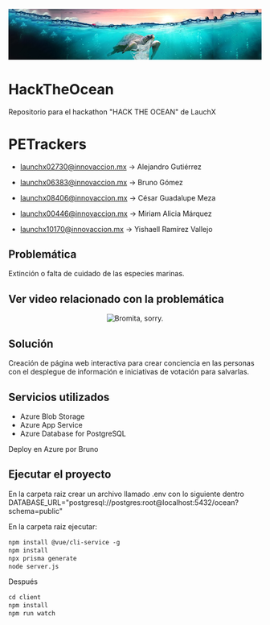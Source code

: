 <p align="center">
  <img src="/docs/img/header.jpg">
</p>

# HackTheOcean
Repositorio para el hackathon "HACK THE OCEAN" de LauchX 

# PETrackers

 * launchx02730@innovaccion.mx -> Alejandro Gutiérrez

 * launchx06383@innovaccion.mx -> Bruno Gómez

 * launchx08406@innovaccion.mx -> César Guadalupe Meza

 * launchx00446@innovaccion.mx -> Miriam Alicia Márquez

 * launchx10170@innovaccion.mx -> Yishaell Ramírez Vallejo

## Problemática

Extinción o falta de cuidado de las especies marinas.

## Ver video relacionado con la problemática

<p align="center">
  <img src="https://i.pinimg.com/originals/60/c1/4a/60c14a43fb4745795b3b358868517e79.png" width="350" title="Bromita, sorry.">
</p>

## Solución 

Creación de página web interactiva para crear conciencia en las personas con el desplegue de información e iniciativas de votación para salvarlas.

## Servicios utilizados

 - Azure Blob Storage
 - Azure App Service 
 - Azure Database for PostgreSQL

Deploy en Azure por Bruno

## Ejecutar el proyecto

En la carpeta raiz crear un archivo llamado .env con lo siguiente dentro DATABASE_URL="postgresql://postgres:root@localhost:5432/ocean?schema=public"

En la carpeta raiz ejecutar:

    npm install @vue/cli-service -g
    npm install
    npx prisma generate
    node server.js

Después

    cd client
    npm install 
    npm run watch
    
